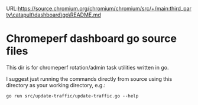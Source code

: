 URL:https://source.chromium.org/chromium/chromium/src/+/main:third_party\catapult\dashboard\go\README.md
# Chromeperf dashboard go source files

This dir is for chromeperf rotation/admin task utilities written in go.

I suggest just running the commands directly from source using this directory as your working directory, e.g.:

```
go run src/update-traffic/update-traffic.go --help
```